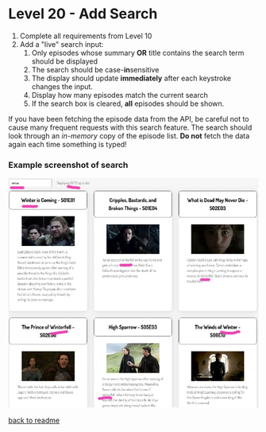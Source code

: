 # Level 20 - Add Search

1. Complete all requirements from Level 10
1. Add a "live" search input:
   1. Only episodes whose summary **OR** title contains the search term should be displayed
   1. The search should be case-**in**sensitive
   1. The display should update **immediately** after each keystroke changes the input.
   1. Display how many episodes match the current search
   1. If the search box is cleared, **all** episodes should be shown.

If you have been fetching the episode data from the API, be careful not to cause many frequent requests with this search feature. The search should look through an _in-memory_ copy of the episode list. **Do not** fetch the data again each time something is typed!

### Example screenshot of search

![Example Search screenshot](./example-screenshots/example-search.jpg)

[back to readme](./readme.md)
